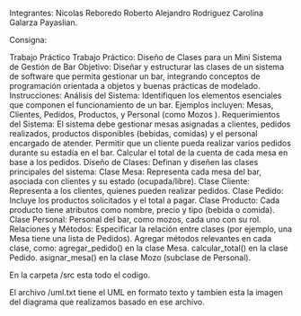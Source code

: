 Integrantes:
Nicolas Reboredo
Roberto Alejandro Rodriguez
Carolina Galarza Payaslian.

Consigna:

Trabajo Práctico 
Trabajo Práctico: Diseño de Clases para un Mini Sistema de Gestión de Bar
Objetivo: Diseñar y estructurar las clases de un sistema de software que permita gestionar un bar, integrando conceptos de programación orientada a objetos y buenas prácticas de modelado.
Instrucciones:
Análisis del Sistema:
Identifiquen los elementos esenciales que componen el funcionamiento de un bar. Ejemplos incluyen: Mesas, Clientes, Pedidos, Productos, y Personal (como Mozos ).
Requerimientos del Sistema:
El sistema debe gestionar mesas asignadas a clientes, pedidos realizados, productos disponibles (bebidas, comidas) y el personal encargado de atender.
Permitir que un cliente pueda realizar varios pedidos durante su estadía en el bar.
Calcular el total de la cuenta de cada mesa en base a los pedidos.
Diseño de Clases:
Definan y diseñen las clases principales del sistema:
Clase Mesa: Representa cada mesa del bar, asociada con clientes y su estado (ocupada/libre).
Clase Cliente: Representa a los clientes, quienes pueden realizar pedidos.
Clase Pedido: Incluye los productos solicitados y el total a pagar.
Clase Producto: Cada producto tiene atributos como nombre, precio y tipo (bebida o comida).
Clase Personal: Personal del bar, como mozos, cada uno con su rol.
Relaciones y Métodos:
Especificar la relación entre clases (por ejemplo, una Mesa tiene una lista de Pedidos).
Agregar métodos relevantes en cada clase, como:
agregar_pedido() en la clase Mesa.
calcular_total() en la clase Pedido.
asignar_mesa() en la clase Mozo (subclase de Personal).

En la carpeta /src esta todo el codigo.

El archivo /uml.txt tiene el UML en formato texto y tambien esta la imagen del diagrama que realizamos basado en ese archivo.
